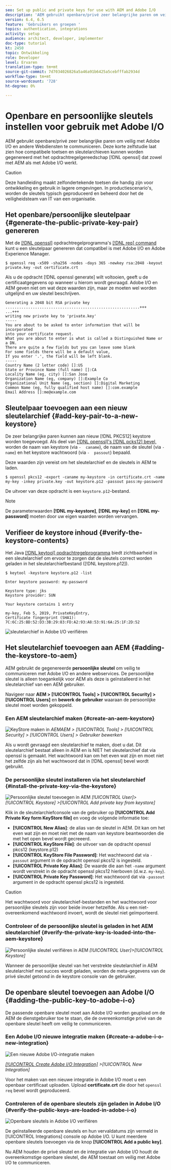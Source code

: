 ```yaml
---
seo: Set up public and private keys for use with AEM and Adobe I/O
description: 'AEM gebruikt openbare/privé zeer belangrijke paren om veilig met Adobe I/O en andere Webdiensten te communiceren. Deze korte zelfstudie laat zien hoe compatibele toetsen en sleutelarchieven kunnen worden gegenereerd met het openssl-opdrachtregelprogramma dat zowel met AEM als met Adobe I/O werkt. '
version: 6.4, 6.5
feature: 'Gebruikers en groepen '
topics: authentication, integrations
activity: setup
audience: architect, developer, implementer
doc-type: tutorial
kt: 2450
topic: Ontwikkeling
role: Developer
level: Ervaren
translation-type: tm+mt
source-git-commit: 7d7034026826a5a46a91b6425a5cebfffab2934d
workflow-type: tm+mt
source-wordcount: '728'
ht-degree: 0%

---
```



# Openbare en persoonlijke sleutels instellen voor gebruik met Adobe I/O

AEM gebruikt openbare/privé zeer belangrijke paren om veilig met Adobe I/O en andere Webdiensten te communiceren. Deze korte zelfstudie laat zien hoe compatibele toetsen en sleutelarchieven kunnen worden gegenereerd met het opdrachtregelgereedschap [!DNL openssl] dat zowel met AEM als met Adobe I/O werkt.

>[!CAUTION]
>
>Deze handleiding maakt zelfondertekende toetsen die handig zijn voor ontwikkeling en gebruik in lagere omgevingen. In productiescenario&#39;s, worden de sleutels typisch geproduceerd en beheerd door het de veiligheidsteam van IT van een organisatie.

## Het openbare/persoonlijke sleutelpaar {#generate-the-public-private-key-pair} genereren

Met de [[!DNL openssl]](https://www.openssl.org/docs/man1.0.2/man1/openssl.html) opdrachtregelprogramma&#39;s [[!DNL req] command](https://www.openssl.org/docs/man1.0.2/man1/req.html) kunt u een sleutelpaar genereren dat compatibel is met Adobe I/O en Adobe Experience Manager.

```shell
$ openssl req -x509 -sha256 -nodes -days 365 -newkey rsa:2048 -keyout private.key -out certificate.crt
```

Als u de opdracht [!DNL openssl generate] wilt voltooien, geeft u de certificaatgegevens op wanneer u hierom wordt gevraagd. Adobe I/O en AEM geven niet om wat deze waarden zijn, maar ze moeten wel worden uitgelijnd en uw sleutel beschrijven.

```
Generating a 2048 bit RSA private key
...........................................................+++
...+++
writing new private key to 'private.key'
-----
You are about to be asked to enter information that will be incorporated
into your certificate request.
What you are about to enter is what is called a Distinguished Name or a DN.
There are quite a few fields but you can leave some blank
For some fields there will be a default value,
If you enter '.', the field will be left blank.
-----
Country Name (2 letter code) []:US
State or Province Name (full name) []:CA
Locality Name (eg, city) []:San Jose
Organization Name (eg, company) []:Example Co
Organizational Unit Name (eg, section) []:Digital Marketing
Common Name (eg, fully qualified host name) []:com.example
Email Address []:me@example.com
```

## Sleutelpaar toevoegen aan een nieuw sleutelarchief {#add-key-pair-to-a-new-keystore}

De zeer belangrijke paren kunnen aan nieuw [!DNL PKCS12] keystore worden toegevoegd. Als deel van [[!DNL openssl]'s [!DNL pcks12] bevel, ](https://www.openssl.org/docs/man1.0.2/man1/pkcs12.html) worden de naam van keystore (via `-  caname`), de naam van de sleutel (via `-name`) en het keystore wachtwoord (via `-  passout`) bepaald.

Deze waarden zijn vereist om het sleutelarchief en de sleutels in AEM te laden.

```shell
$ openssl pkcs12 -export -caname my-keystore -in certificate.crt -name my-key -inkey private.key -out keystore.p12 -passout pass:my-password
```

De uitvoer van deze opdracht is een `keystore.p12`-bestand.

>[!NOTE]
>
>De parameterwaarden **[!DNL my-keystore]**, **[!DNL my-key]** en **[!DNL my-password]** moeten door uw eigen waarden worden vervangen.

## Verifieer de keystore inhoud {#verify-the-keystore-contents}

Het Java [[!DNL keytool] opdrachtregelprogramma](https://docs.oracle.com/middleware/1213/wls/SECMG/keytool-summary-appx.htm#SECMG818) biedt zichtbaarheid in een sleutelarchief om ervoor te zorgen dat de sleutels correct worden geladen in het sleutelarchiefbestand ([!DNL keystore.p12]).

```shell
$ keytool -keystore keystore.p12 -list

Enter keystore password: my-password

Keystore type: jks
Keystore provider: SUN

Your keystore contains 1 entry

my-key, Feb 5, 2019, PrivateKeyEntry,
Certificate fingerprint (SHA1): 7C:6C:25:BD:52:D3:3B:29:83:FD:A2:93:A8:53:91:6A:25:1F:2D:52
```

![sleutelarchief in Adobe I/O verifiëren](assets/set-up-public-private-keys-for-use-with-aem-and-adobe-io/adobe-io--public-keys.png)

## Het sleutelarchief toevoegen aan AEM {#adding-the-keystore-to-aem}

AEM gebruikt de gegenereerde **persoonlijke sleutel** om veilig te communiceren met Adobe I/O en andere webservices. De persoonlijke sleutel is alleen toegankelijk voor AEM als deze is geïnstalleerd in het sleutelarchief van een AEM gebruiker.

Navigeer naar **AEM > [!UICONTROL Tools] > [!UICONTROL Security] >[!UICONTROL Users]** en **bewerk de gebruiker** waaraan de persoonlijke sleutel moet worden gekoppeld.

### Een AEM sleutelarchief maken {#create-an-aem-keystore}

![KeyStore maken in ](assets/set-up-public-private-keys-for-use-with-aem-and-adobe-io/aem--create-keystore.png)
*AEMAEM >  [!UICONTROL Tools] >  [!UICONTROL Security] >  [!UICONTROL Users] > Gebruiker bewerken*

Als u wordt gevraagd een sleutelarchief te maken, doet u dat. Dit sleutelarchief bestaat alleen in AEM en is NIET het sleutelarchief dat via openssl is gemaakt. Het wachtwoord kan om het even wat zijn en moet niet het zelfde zijn als het wachtwoord dat in [!DNL openssl] bevel wordt gebruikt.

### De persoonlijke sleutel installeren via het sleutelarchief {#install-the-private-key-via-the-keystore}

![Persoonlijke sleutel toevoegen in AEM](assets/set-up-public-private-keys-for-use-with-aem-and-adobe-io/aem--add-private-key.png)
*[!UICONTROL User]>  [!UICONTROL Keystore] >[!UICONTROL Add private key from keystore]*

Klik in de sleutelarchiefconsole van de gebruiker op **[!UICONTROL Add Private Key form KeyStore file]** en voeg de volgende informatie toe:

* **[!UICONTROL New Alias]**: de alias van de sleutel in AEM. Dit kan om het even wat zijn en moet niet met de naam van keystore beantwoorden die met het open bevel wordt gecreeerd.
* **[!UICONTROL KeyStore File]**: de uitvoer van de opdracht openssl pkcs12 (keystore.p12)
* **[!UICONTROL KeyStore File Password]**: Het wachtwoord dat via  `-passout` argument in de opdracht openssl pkcs12 is ingesteld.
* **[!UICONTROL Private Key Alias]**: De waarde die aan het  `-name` argument wordt verstrekt in de opdracht openssl pkcs12 hierboven (d.w.z.  `my-key`).
* **[!UICONTROL Private Key Password]**: Het wachtwoord dat via  `-passout` argument in de opdracht openssl pkcs12 is ingesteld.

>[!CAUTION]
>
>Het wachtwoord voor sleutelarchief-bestanden en het wachtwoord voor persoonlijke sleutels zijn voor beide invoer hetzelfde. Als u een niet-overeenkomend wachtwoord invoert, wordt de sleutel niet geïmporteerd.

### Controleer of de persoonlijke sleutel is geladen in het AEM sleutelarchief {#verify-the-private-key-is-loaded-into-the-aem-keystore}

![Persoonlijke sleutel verifiëren in AEM](assets/set-up-public-private-keys-for-use-with-aem-and-adobe-io/aem--keystore.png)
*[!UICONTROL User]>[!UICONTROL Keystore]*

Wanneer de persoonlijke sleutel van het verstrekte sleutelarchief in AEM sleutelarchief met succes wordt geladen, worden de meta-gegevens van de privé sleutel getoond in de keystore console van de gebruiker.

## De openbare sleutel toevoegen aan Adobe I/O {#adding-the-public-key-to-adobe-i-o}

De passende openbare sleutel moet aan Adobe I/O worden geupload om de AEM de dienstgebruiker toe te staan, die de overeenkomstige privé van de openbare sleutel heeft om veilig te communiceren.

### Een Adobe I/O nieuwe integratie maken {#create-a-adobe-i-o-new-integration}

![Een nieuwe Adobe I/O-integratie maken](assets/set-up-public-private-keys-for-use-with-aem-and-adobe-io/adobe-io--create-new-integration.png)

*[[!UICONTROL Create Adobe I/O Integration]](https://console.adobe.io/) >[!UICONTROL New Integration]*

Voor het maken van een nieuwe integratie in Adobe I/O moet u een openbaar certificaat uploaden. Upload **certificate.crt** die door het `openssl req` bevel wordt geproduceerd.

### Controleren of de openbare sleutels zijn geladen in Adobe I/O {#verify-the-public-keys-are-loaded-in-adobe-i-o}

![Openbare sleutels in Adobe I/O verifiëren](assets/set-up-public-private-keys-for-use-with-aem-and-adobe-io/adobe-io--public-keys.png)

De geïnstalleerde openbare sleutels en hun vervaldatums zijn vermeld in [!UICONTROL Integrations] console op Adobe I/O. U kunt meerdere openbare sleutels toevoegen via de knop **[!UICONTROL Add a public key]**.

Nu AEM houden de privé sleutel en de integratie van Adobe I/O houdt de overeenkomstige openbare sleutel, die AEM toestaat om veilig met Adobe I/O te communiceren.
